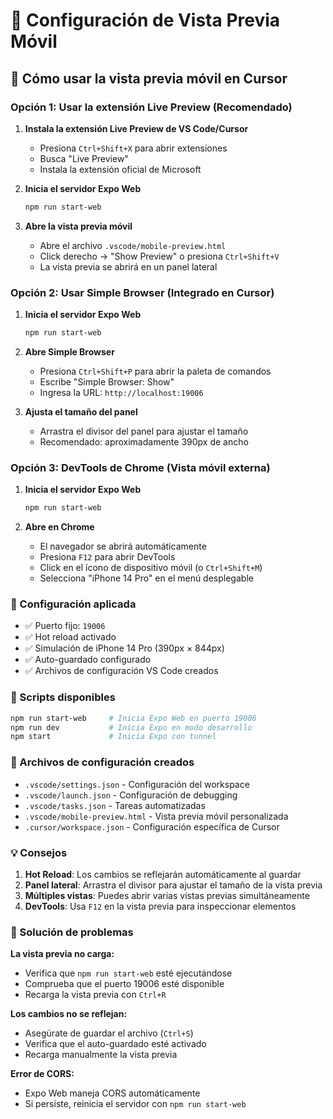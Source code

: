 # 📱 Configuración de Vista Previa Móvil

## 🚀 Cómo usar la vista previa móvil en Cursor

### Opción 1: Usar la extensión Live Preview (Recomendado)

1. **Instala la extensión Live Preview de VS Code/Cursor**
   - Presiona `Ctrl+Shift+X` para abrir extensiones
   - Busca "Live Preview"
   - Instala la extensión oficial de Microsoft

2. **Inicia el servidor Expo Web**
   ```bash
   npm run start-web
   ```

3. **Abre la vista previa móvil**
   - Abre el archivo `.vscode/mobile-preview.html`
   - Click derecho → "Show Preview" o presiona `Ctrl+Shift+V`
   - La vista previa se abrirá en un panel lateral

### Opción 2: Usar Simple Browser (Integrado en Cursor)

1. **Inicia el servidor Expo Web**
   ```bash
   npm run start-web
   ```

2. **Abre Simple Browser**
   - Presiona `Ctrl+Shift+P` para abrir la paleta de comandos
   - Escribe "Simple Browser: Show"
   - Ingresa la URL: `http://localhost:19006`

3. **Ajusta el tamaño del panel**
   - Arrastra el divisor del panel para ajustar el tamaño
   - Recomendado: aproximadamente 390px de ancho

### Opción 3: DevTools de Chrome (Vista móvil externa)

1. **Inicia el servidor Expo Web**
   ```bash
   npm run start-web
   ```

2. **Abre en Chrome**
   - El navegador se abrirá automáticamente
   - Presiona `F12` para abrir DevTools
   - Click en el ícono de dispositivo móvil (o `Ctrl+Shift+M`)
   - Selecciona "iPhone 14 Pro" en el menú desplegable

### 🎯 Configuración aplicada

- ✅ Puerto fijo: `19006`
- ✅ Hot reload activado
- ✅ Simulación de iPhone 14 Pro (390px × 844px)
- ✅ Auto-guardado configurado
- ✅ Archivos de configuración VS Code creados

### 📝 Scripts disponibles

```bash
npm run start-web     # Inicia Expo Web en puerto 19006
npm run dev           # Inicia Expo en modo desarrollo
npm start             # Inicia Expo con tunnel
```

### 🔧 Archivos de configuración creados

- `.vscode/settings.json` - Configuración del workspace
- `.vscode/launch.json` - Configuración de debugging
- `.vscode/tasks.json` - Tareas automatizadas
- `.vscode/mobile-preview.html` - Vista previa móvil personalizada
- `.cursor/workspace.json` - Configuración específica de Cursor

### 💡 Consejos

1. **Hot Reload**: Los cambios se reflejarán automáticamente al guardar
2. **Panel lateral**: Arrastra el divisor para ajustar el tamaño de la vista previa
3. **Múltiples vistas**: Puedes abrir varias vistas previas simultáneamente
4. **DevTools**: Usa `F12` en la vista previa para inspeccionar elementos

### 🐛 Solución de problemas

**La vista previa no carga:**
- Verifica que `npm run start-web` esté ejecutándose
- Comprueba que el puerto 19006 esté disponible
- Recarga la vista previa con `Ctrl+R`

**Los cambios no se reflejan:**
- Asegúrate de guardar el archivo (`Ctrl+S`)
- Verifica que el auto-guardado esté activado
- Recarga manualmente la vista previa

**Error de CORS:**
- Expo Web maneja CORS automáticamente
- Si persiste, reinicia el servidor con `npm run start-web`


